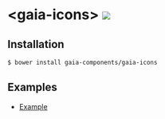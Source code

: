 # &lt;gaia-icons&gt; ![](https://travis-ci.org/gaia-components/gaia-icons.svg)

## Installation

```bash
$ bower install gaia-components/gaia-icons
```

## Examples

- [Example](http://gaia-components.github.io/gaia-icons/)